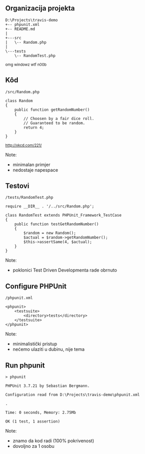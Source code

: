 ## Organizacija projekta

```
D:\Projects\travis-demo
+-- phpunit.xml
+-- README.md
|
+---src
|   \-- Random.php
|
\---tests
    \-- RandomTest.php
```

<small>omg windowz wtf n00b</small>



## Kôd

```
/src/Random.php
```

```
class Random
{
    public function getRandomNumber()
    {
        // Choosen by a fair dice roll.
        // Guaranteed to be random.
        return 4;
    }
}
```

<small>http://xkcd.com/221/</small>

Note:
- minimalan primjer
- nedostaje napespace




## Testovi

```
/tests/RandomTest.php
```

```
require __DIR__ . '/../src/Random.php';

class RandomTest extends PHPUnit_Framework_TestCase
{
    public function testGetRandomNumber()
    {
        $random = new Random();
        $actual = $random->getRandomNumber();
        $this->assertSame(4, $actual);
    }
}
```

Note:
- poklonici Test Driven Developmenta rade obrnuto



## Configure PHPUnit

```
/phpunit.xml
```

```
<phpunit>
    <testsuite>
        <directory>tests</directory>
    </testsuite>
</phpunit>
```

Note:
- minimalistički pristup
- nećemo ulaziti u dubinu, nije tema



## Run phpunit

```
> phpunit
```

```
PHPUnit 3.7.21 by Sebastian Bergmann.

Configuration read from D:\Projects\travis-demo\phpunit.xml

.

Time: 0 seconds, Memory: 2.75Mb

OK (1 test, 1 assertion)
```

Note:
- znamo da kod radi (100% pokrivenost)
- dovoljno za 1 osobu


